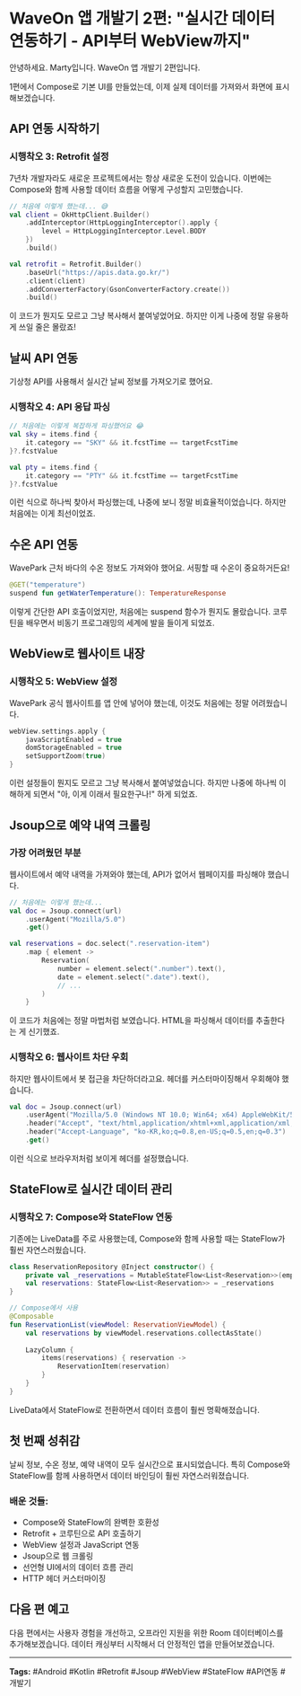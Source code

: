 # WaveOn 앱 개발기 2편: "실시간 데이터 연동하기 - API부터 WebView까지"

안녕하세요. Marty입니다. WaveOn 앱 개발기 2편입니다.

1편에서 Compose로 기본 UI를 만들었는데, 이제 실제 데이터를 가져와서 화면에 표시해보겠습니다.

## API 연동 시작하기

### 시행착오 3: Retrofit 설정
7년차 개발자라도 새로운 프로젝트에서는 항상 새로운 도전이 있습니다. 이번에는 Compose와 함께 사용할 데이터 흐름을 어떻게 구성할지 고민했습니다.

```kotlin
// 처음에 이렇게 했는데... 😅
val client = OkHttpClient.Builder()
    .addInterceptor(HttpLoggingInterceptor().apply {
        level = HttpLoggingInterceptor.Level.BODY
    })
    .build()

val retrofit = Retrofit.Builder()
    .baseUrl("https://apis.data.go.kr/")
    .client(client)
    .addConverterFactory(GsonConverterFactory.create())
    .build()
```

이 코드가 뭔지도 모르고 그냥 복사해서 붙여넣었어요. 하지만 이게 나중에 정말 유용하게 쓰일 줄은 몰랐죠!

## 날씨 API 연동

기상청 API를 사용해서 실시간 날씨 정보를 가져오기로 했어요.

### 시행착오 4: API 응답 파싱
```kotlin
// 처음에는 이렇게 복잡하게 파싱했어요 😂
val sky = items.find { 
    it.category == "SKY" && it.fcstTime == targetFcstTime 
}?.fcstValue

val pty = items.find { 
    it.category == "PTY" && it.fcstTime == targetFcstTime 
}?.fcstValue
```

이런 식으로 하나씩 찾아서 파싱했는데, 나중에 보니 정말 비효율적이었습니다. 하지만 처음에는 이게 최선이었죠.

## 수온 API 연동

WavePark 근처 바다의 수온 정보도 가져와야 했어요. 서핑할 때 수온이 중요하거든요!

```kotlin
@GET("temperature")
suspend fun getWaterTemperature(): TemperatureResponse
```

이렇게 간단한 API 호출이었지만, 처음에는 suspend 함수가 뭔지도 몰랐습니다. 코루틴을 배우면서 비동기 프로그래밍의 세계에 발을 들이게 되었죠.

## WebView로 웹사이트 내장

### 시행착오 5: WebView 설정
WavePark 공식 웹사이트를 앱 안에 넣어야 했는데, 이것도 처음에는 정말 어려웠습니다.

```kotlin
webView.settings.apply {
    javaScriptEnabled = true
    domStorageEnabled = true
    setSupportZoom(true)
}
```

이런 설정들이 뭔지도 모르고 그냥 복사해서 붙여넣었습니다. 하지만 나중에 하나씩 이해하게 되면서 "아, 이게 이래서 필요한구나!" 하게 되었죠.

## Jsoup으로 예약 내역 크롤링

### 가장 어려웠던 부분

웹사이트에서 예약 내역을 가져와야 했는데, API가 없어서 웹페이지를 파싱해야 했습니다.

```kotlin
// 처음에는 이렇게 했는데...
val doc = Jsoup.connect(url)
    .userAgent("Mozilla/5.0")
    .get()

val reservations = doc.select(".reservation-item")
    .map { element ->
        Reservation(
            number = element.select(".number").text(),
            date = element.select(".date").text(),
            // ...
        )
    }
```

이 코드가 처음에는 정말 마법처럼 보였습니다. HTML을 파싱해서 데이터를 추출한다는 게 신기했죠.

### 시행착오 6: 웹사이트 차단 우회
하지만 웹사이트에서 봇 접근을 차단하더라고요. 헤더를 커스터마이징해서 우회해야 했습니다.

```kotlin
val doc = Jsoup.connect(url)
    .userAgent("Mozilla/5.0 (Windows NT 10.0; Win64; x64) AppleWebKit/537.36")
    .header("Accept", "text/html,application/xhtml+xml,application/xml;q=0.9,*/*;q=0.8")
    .header("Accept-Language", "ko-KR,ko;q=0.8,en-US;q=0.5,en;q=0.3")
    .get()
```

이런 식으로 브라우저처럼 보이게 헤더를 설정했습니다.

## StateFlow로 실시간 데이터 관리

### 시행착오 7: Compose와 StateFlow 연동
기존에는 LiveData를 주로 사용했는데, Compose와 함께 사용할 때는 StateFlow가 훨씬 자연스러웠습니다.

```kotlin
class ReservationRepository @Inject constructor() {
    private val _reservations = MutableStateFlow<List<Reservation>>(emptyList())
    val reservations: StateFlow<List<Reservation>> = _reservations
}

// Compose에서 사용
@Composable
fun ReservationList(viewModel: ReservationViewModel) {
    val reservations by viewModel.reservations.collectAsState()
    
    LazyColumn {
        items(reservations) { reservation ->
            ReservationItem(reservation)
        }
    }
}
```

LiveData에서 StateFlow로 전환하면서 데이터 흐름이 훨씬 명확해졌습니다.

## 첫 번째 성취감

날씨 정보, 수온 정보, 예약 내역이 모두 실시간으로 표시되었습니다. 특히 Compose와 StateFlow를 함께 사용하면서 데이터 바인딩이 훨씬 자연스러워졌습니다.

### 배운 것들:
- Compose와 StateFlow의 완벽한 호환성
- Retrofit + 코루틴으로 API 호출하기
- WebView 설정과 JavaScript 연동
- Jsoup으로 웹 크롤링
- 선언형 UI에서의 데이터 흐름 관리
- HTTP 헤더 커스터마이징

## 다음 편 예고

다음 편에서는 사용자 경험을 개선하고, 오프라인 지원을 위한 Room 데이터베이스를 추가해보겠습니다. 데이터 캐싱부터 시작해서 더 안정적인 앱을 만들어보겠습니다.

---

**Tags:** #Android #Kotlin #Retrofit #Jsoup #WebView #StateFlow #API연동 #개발기 